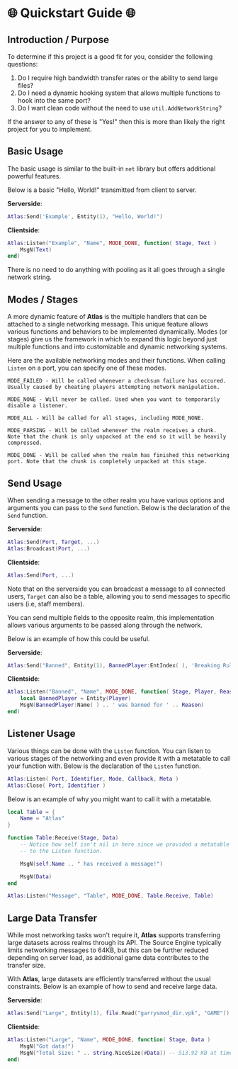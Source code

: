 # 🌐 Quickstart Guide 🌐

## Introduction / Purpose

To determine if this project is a good fit for you, consider the following questions:

1. Do I require high bandwidth transfer rates or the ability to send large files?
2. Do I need a dynamic hooking system that allows multiple functions to hook into the same port?
3. Do I want clean code without the need to use `util.AddNetworkString`?

If the answer to any of these is "Yes!" then this is more than likely the right project for you to implement.

## Basic Usage

The basic usage is similar to the built-in `net` library but offers additional powerful features.

Below is a basic "Hello, World!" transmitted from client to server.

**Serverside**:
```lua
Atlas:Send('Example', Entity(1), "Hello, World!")
```

**Clientside**:
```lua
Atlas:Listen("Example", "Name", MODE_DONE, function( Stage, Text ) 
    MsgN(Text)
end)
```

There is no need to do anything with pooling as it all goes through a single network string.

## Modes / Stages

A more dynamic feature of **Atlas** is the multiple handlers that can be attached to a single networking message. This unique feature allows various functions and behaviors to be implemented dynamically. Modes (or stages) give us the framework in which to expand this logic beyond just multiple functions and into customizable and dynamic networking systems.

Here are the available networking modes and their functions. When calling `Listen` on a port, you can specify one of these modes.

```
MODE_FAILED - Will be called whenever a checksum failure has occured. Usually caused by cheating players attempting network manipulation.

MODE_NONE - Will never be called. Used when you want to temporarily disable a listener.

MODE_ALL - Will be called for all stages, including MODE_NONE.

MODE_PARSING - Will be called whenever the realm receives a chunk. Note that the chunk is only unpacked at the end so it will be heavily compressed.

MODE_DONE - Will be called when the realm has finished this networking port. Note that the chunk is completely unpacked at this stage.
```

## Send Usage

When sending a message to the other realm you have various options and arguments you can pass to the `Send` function. Below is the declaration of the `Send` function.

**Serverside**:
```lua
Atlas:Send(Port, Target, ...)
Atlas:Broadcast(Port, ...)
```

**Clientside**:
```lua
Atlas:Send(Port, ...)
```

Note that on the serverside you can broadcast a message to all connected users, `Target` can also be a table, allowing you to send messages to specific users (i.e, staff members).

You can send multiple fields to the opposite realm, this implementation allows various arguments to be passed along through the network.

Below is an example of how this could be useful.

**Serverside**:
```lua
Atlas:Send("Banned", Entity(1), BannedPlayer:EntIndex( ), 'Breaking Rules!')
```

**Clientside**:
```lua
Atlas:Listen("Banned", "Name", MODE_DONE, function( Stage, Player, Reason ) 
    local BannedPlayer = Entity(Player)
    MsgN(BannedPlayer:Name( ) .. ' was banned for ' .. Reason)
end)
```

## Listener Usage

Various things can be done with the `Listen` function. You can listen to various stages of the networking and even provide it with a metatable to call your function with. Below is the declaration of the `Listen` function.

```lua
Atlas:Listen( Port, Identifier, Mode, Callback, Meta )
Atlas:Close( Port, Identifier )
```

Below is an example of why you might want to call it with a metatable.

```lua
local Table = {
    Name = "Atlas"
}

function Table:Receive(Stage, Data)
    -- Notice how self isn't nil in here since we provided a metatable
    -- to the Listen function.

    MsgN(self.Name .. " has received a message!")

    MsgN(Data)
end

Atlas:Listen("Message", "Table", MODE_DONE, Table.Receive, Table)
```

## Large Data Transfer

While most networking tasks won't require it, **Atlas** supports transferring large datasets across realms through its API. The Source Engine typically limits networking messages to 64KB, but this can be further reduced depending on server load, as additional game data contributes to the transfer size.

With **Atlas**, large datasets are efficiently transferred without the usual constraints. Below is an example of how to send and receive large data.

**Serverside**:
```lua
Atlas:Send("Large", Entity(1), file.Read("garrysmod_dir.vpk", "GAME"))
```

**Clientside**:
```lua
Atlas:Listen("Large", "Name", MODE_DONE, function( Stage, Data ) 
    MsgN("Got data!")
    MsgN("Total Size: " .. string.NiceSize(#Data)) -- 513.92 KB at time of upload.
end)
```